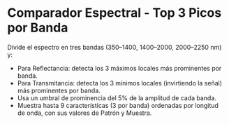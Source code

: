 # Comparador Espectral - Top 3 Picos por Banda

Divide el espectro en tres bandas (350–1400, 1400–2000, 2000–2250 nm) y:

- Para Reflectancia: detecta los 3 máximos locales más prominentes por banda.
- Para Transmitancia: detecta los 3 mínimos locales (invirtiendo la señal) más prominentes por banda.
- Usa un umbral de prominencia del 5% de la amplitud de cada banda.
- Muestra hasta 9 características (3 por banda) ordenadas por longitud de onda, con sus valores de Patrón y Muestra.
